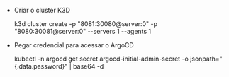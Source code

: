 - Criar o cluster K3D

    k3d cluster create -p "8081:30080@server:0" -p "8080:30081@server:0" --servers 1 --agents 1

- Pegar credencial para acessar o ArgoCD

    kubectl -n argocd get secret argocd-initial-admin-secret -o jsonpath="{.data.password}" | base64 -d